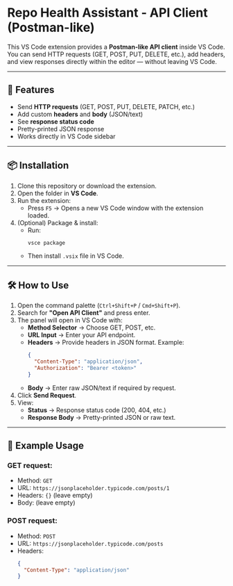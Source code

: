# Repo Health Assistant - API Client (Postman-like)

This VS Code extension provides a **Postman-like API client** inside VS Code.  
You can send HTTP requests (GET, POST, PUT, DELETE, etc.), add headers, and view responses directly within the editor — without leaving VS Code.

---

## 🚀 Features

- Send **HTTP requests** (GET, POST, PUT, DELETE, PATCH, etc.)
- Add custom **headers** and **body** (JSON/text)
- See **response status code**
- Pretty-printed JSON response
- Works directly in VS Code sidebar

---

## 📦 Installation

1. Clone this repository or download the extension.
2. Open the folder in **VS Code**.
3. Run the extension:
   - Press `F5` → Opens a new VS Code window with the extension loaded.
4. (Optional) Package & install:
   - Run:  
     ```bash
     vsce package
     ```
   - Then install `.vsix` file in VS Code.

---

## 🛠️ How to Use

1. Open the command palette (`Ctrl+Shift+P` / `Cmd+Shift+P`).
2. Search for **"Open API Client"** and press enter.
3. The panel will open in VS Code with:
   - **Method Selector** → Choose GET, POST, etc.
   - **URL Input** → Enter your API endpoint.
   - **Headers** → Provide headers in JSON format. Example:
     ```json
     {
       "Content-Type": "application/json",
       "Authorization": "Bearer <token>"
     }
     ```
   - **Body** → Enter raw JSON/text if required by request.
4. Click **Send Request**.
5. View:
   - **Status** → Response status code (200, 404, etc.)
   - **Response Body** → Pretty-printed JSON or raw text.

---

## 📖 Example Usage

### GET request:
- Method: `GET`
- URL: `https://jsonplaceholder.typicode.com/posts/1`
- Headers: `{}` (leave empty)
- Body: (leave empty)

### POST request:
- Method: `POST`
- URL: `https://jsonplaceholder.typicode.com/posts`
- Headers:
  ```json
  {
    "Content-Type": "application/json"
  }
